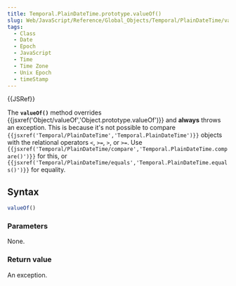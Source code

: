 ```yaml
---
title: Temporal.PlainDateTime.prototype.valueOf()
slug: Web/JavaScript/Reference/Global_Objects/Temporal/PlainDateTime/valueOf
tags:
  - Class
  - Date
  - Epoch
  - JavaScript
  - Time
  - Time Zone
  - Unix Epoch
  - timeStamp
---
```

{{JSRef}}

<p class="summary"><span class="seoSummary">The <strong><code>valueOf()</code></strong> method overrides {{jsxref('Object/valueOf','Object.prototype.valueOf')}} and <strong>always</strong> throws an exception.</span> This is because it's not possible to compare <code>{{jsxref('Temporal/PlainDateTime','Temporal.PlainDateTime')}}</code> objects with the relational operators <code>&#x3C;</code>, <code>>=</code>, <code>></code>, or <code>>=</code>. Use <code>{{jsxref('Temporal/PlainDateTime/compare','Temporal.PlainDateTime.compare()')}}</code> for this, or <code>{{jsxref('Temporal/PlainDateTime/equals','Temporal.PlainDateTime.equals()')}}</code> for equality.</p>

## Syntax

```js
valueOf()
```

### Parameters

None.

### Return value

An exception.
